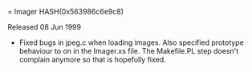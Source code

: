 = Imager HASH(0x563986c6e9c8)

Released 08 Jun 1999

- Fixed bugs in jpeg.c when loading images. Also specified  prototype behaviour to on in the Imager.xs file. The  Makefile.PL step doesn't complain anymore so that is  hopefully fixed.